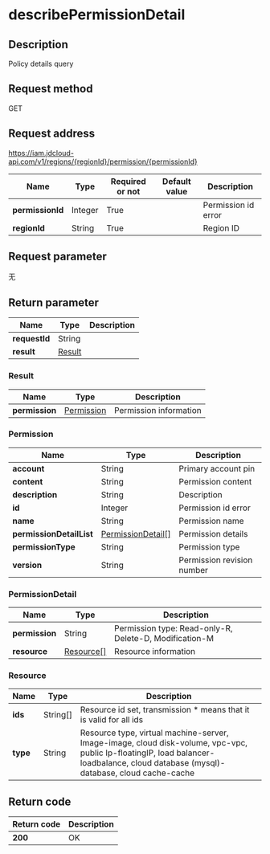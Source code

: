 # describePermissionDetail


## Description
Policy details query

## Request method
GET

## Request address
https://iam.jdcloud-api.com/v1/regions/{regionId}/permission/{permissionId}

|Name|Type|Required or not|Default value|Description|
|---|---|---|---|---|
|**permissionId**|Integer|True||Permission id error|
|**regionId**|String|True||Region ID|

## Request parameter
无


## Return parameter
|Name|Type|Description|
|---|---|---|
|**requestId**|String||
|**result**|[Result](##Result)||


### <a name="Result">Result</a>
|Name|Type|Description|
|---|---|---|
|**permission**|[Permission](##Permission)|Permission information|
### <a name="Permission">Permission</a>
|Name|Type|Description|
|---|---|---|
|**account**|String|Primary account pin|
|**content**|String|Permission content|
|**description**|String|Description|
|**id**|Integer|Permission id error|
|**name**|String|Permission name|
|**permissionDetailList**|[PermissionDetail[]](##PermissionDetail)|Permission details|
|**permissionType**|String|Permission type|
|**version**|String|Permission revision number|
### <a name="PermissionDetail">PermissionDetail</a>
|Name|Type|Description|
|---|---|---|
|**permission**|String|Permission type: Read-only-R, Delete-D, Modification-M|
|**resource**|[Resource[]](##Resource)|Resource information|
### <a name="Resource">Resource</a>
|Name|Type|Description|
|---|---|---|
|**ids**|String[]|Resource id set, transmission * means that it is valid for all ids|
|**type**|String|Resource type, virtual machine-server, Image-image, cloud disk-volume, vpc-vpc, public Ip-floatingIP, load balancer-loadbalance, cloud database (mysql)-database, cloud cache-cache|

## Return code
|Return code|Description|
|---|---|
|**200**|OK|
